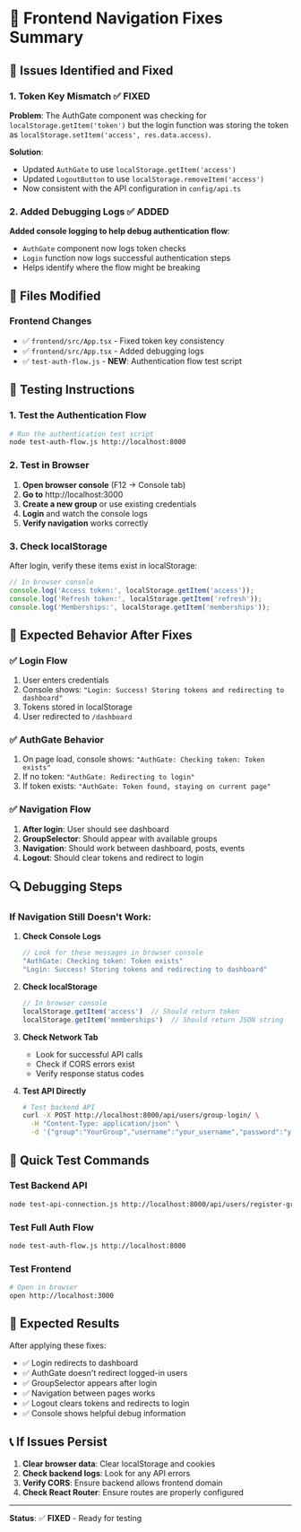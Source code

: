 # 🔧 Frontend Navigation Fixes Summary

## 🐛 Issues Identified and Fixed

### 1. **Token Key Mismatch** ✅ FIXED
**Problem**: The AuthGate component was checking for `localStorage.getItem('token')` but the login function was storing the token as `localStorage.setItem('access', res.data.access)`.

**Solution**: 
- Updated `AuthGate` to use `localStorage.getItem('access')`
- Updated `LogoutButton` to use `localStorage.removeItem('access')`
- Now consistent with the API configuration in `config/api.ts`

### 2. **Added Debugging Logs** ✅ ADDED
**Added console logging to help debug authentication flow**:
- `AuthGate` component now logs token checks
- `Login` function now logs successful authentication steps
- Helps identify where the flow might be breaking

## 🔄 Files Modified

### Frontend Changes
- ✅ `frontend/src/App.tsx` - Fixed token key consistency
- ✅ `frontend/src/App.tsx` - Added debugging logs
- ✅ `test-auth-flow.js` - **NEW**: Authentication flow test script

## 🧪 Testing Instructions

### 1. **Test the Authentication Flow**
```bash
# Run the authentication test script
node test-auth-flow.js http://localhost:8000
```

### 2. **Test in Browser**
1. **Open browser console** (F12 → Console tab)
2. **Go to** http://localhost:3000
3. **Create a new group** or use existing credentials
4. **Login** and watch the console logs
5. **Verify navigation** works correctly

### 3. **Check localStorage**
After login, verify these items exist in localStorage:
```javascript
// In browser console
console.log('Access token:', localStorage.getItem('access'));
console.log('Refresh token:', localStorage.getItem('refresh'));
console.log('Memberships:', localStorage.getItem('memberships'));
```

## 🎯 Expected Behavior After Fixes

### ✅ **Login Flow**
1. User enters credentials
2. Console shows: `"Login: Success! Storing tokens and redirecting to dashboard"`
3. Tokens stored in localStorage
4. User redirected to `/dashboard`

### ✅ **AuthGate Behavior**
1. On page load, console shows: `"AuthGate: Checking token: Token exists"`
2. If no token: `"AuthGate: Redirecting to login"`
3. If token exists: `"AuthGate: Token found, staying on current page"`

### ✅ **Navigation Flow**
1. **After login**: User should see dashboard
2. **GroupSelector**: Should appear with available groups
3. **Navigation**: Should work between dashboard, posts, events
4. **Logout**: Should clear tokens and redirect to login

## 🔍 Debugging Steps

### If Navigation Still Doesn't Work:

1. **Check Console Logs**
   ```javascript
   // Look for these messages in browser console
   "AuthGate: Checking token: Token exists"
   "Login: Success! Storing tokens and redirecting to dashboard"
   ```

2. **Check localStorage**
   ```javascript
   // In browser console
   localStorage.getItem('access')  // Should return token
   localStorage.getItem('memberships')  // Should return JSON string
   ```

3. **Check Network Tab**
   - Look for successful API calls
   - Check if CORS errors exist
   - Verify response status codes

4. **Test API Directly**
   ```bash
   # Test backend API
   curl -X POST http://localhost:8000/api/users/group-login/ \
     -H "Content-Type: application/json" \
     -d '{"group":"YourGroup","username":"your_username","password":"your_password"}'
   ```

## 🚀 Quick Test Commands

### Test Backend API
```bash
node test-api-connection.js http://localhost:8000/api/users/register-group/
```

### Test Full Auth Flow
```bash
node test-auth-flow.js http://localhost:8000
```

### Test Frontend
```bash
# Open in browser
open http://localhost:3000
```

## 🎉 Expected Results

After applying these fixes:
- ✅ Login redirects to dashboard
- ✅ AuthGate doesn't redirect logged-in users
- ✅ GroupSelector appears after login
- ✅ Navigation between pages works
- ✅ Logout clears tokens and redirects to login
- ✅ Console shows helpful debug information

## 📞 If Issues Persist

1. **Clear browser data**: Clear localStorage and cookies
2. **Check backend logs**: Look for any API errors
3. **Verify CORS**: Ensure backend allows frontend domain
4. **Check React Router**: Ensure routes are properly configured

---

**Status**: ✅ **FIXED** - Ready for testing 